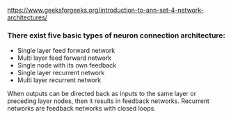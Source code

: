 
https://www.geeksforgeeks.org/introduction-to-ann-set-4-network-architectures/

### There exist five basic types of neuron connection architecture:
- Single layer feed forward network 
- Multi layer feed forward network
- Single node with its own feedback
- Single layer recurrent network
- Multi layer recurrent network

When outputs can be directed back as inputs to the same layer or preceding layer nodes, then it results in feedback networks. Recurrent networks are feedback networks with closed loops.
